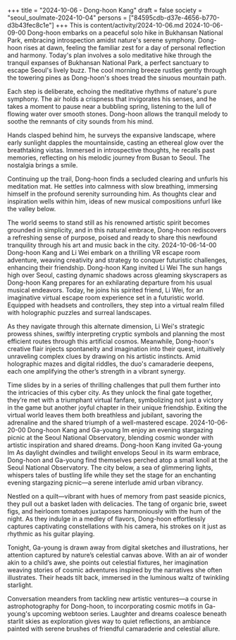+++
title = "2024-10-06 - Dong-hoon Kang"
draft = false
society = "seoul_soulmate-2024-10-04"
persons = ["84595cdb-d37e-4656-b770-d3b43fec8c1e"]
+++
This is content/activity/2024-10-06.md
2024-10-06-09-00
Dong-hoon embarks on a peaceful solo hike in Bukhansan National Park, embracing introspection amidst nature's serene symphony.
Dong-hoon rises at dawn, feeling the familiar zest for a day of personal reflection and harmony. Today's plan involves a solo meditative hike through the tranquil expanses of Bukhansan National Park, a perfect sanctuary to escape Seoul's lively buzz. The cool morning breeze rustles gently through the towering pines as Dong-hoon's shoes tread the sinuous mountain path.

Each step is deliberate, echoing the meditative rhythms of nature's pure symphony. The air holds a crispness that invigorates his senses, and he takes a moment to pause near a bubbling spring, listening to the lull of flowing water over smooth stones. Dong-hoon allows the tranquil melody to soothe the remnants of city sounds from his mind.

Hands clasped behind him, he surveys the expansive landscape, where early sunlight dapples the mountainside, casting an ethereal glow over the breathtaking vistas. Immersed in introspective thoughts, he recalls past memories, reflecting on his melodic journey from Busan to Seoul. The nostalgia brings a smile.

Continuing up the trail, Dong-hoon finds a secluded clearing and unfurls his meditation mat. He settles into calmness with slow breathing, immersing himself in the profound serenity surrounding him. As thoughts clear and inspiration wells within him, ideas of new musical compositions unfurl like the valley below.

The world seems to stand still as his renowned artistic spirit becomes grounded in simplicity, and in this natural embrace, Dong-hoon rediscovers a refreshing sense of purpose, poised and ready to share this newfound tranquility through his art and music back in the city.
2024-10-06-14-00
Dong-hoon Kang and Li Wei embark on a thrilling VR escape room adventure, weaving creativity and strategy to conquer futuristic challenges, enhancing their friendship.
Dong-hoon Kang invited Li Wei
The sun hangs high over Seoul, casting dynamic shadows across gleaming skyscrapers as Dong-hoon Kang prepares for an exhilarating departure from his usual musical endeavors. Today, he joins his spirited friend, Li Wei, for an imaginative virtual escape room experience set in a futuristic world. Equipped with headsets and controllers, they step into a virtual realm filled with holographic puzzles and surreal landscapes.

As they navigate through this alternate dimension, Li Wei's strategic prowess shines, swiftly interpreting cryptic symbols and planning the most efficient routes through this artificial cosmos. Meanwhile, Dong-hoon's creative flair injects spontaneity and imagination into their quest, intuitively unraveling complex clues by drawing on his artistic instincts. Amid holographic mazes and digital riddles, the duo's camaraderie deepens, each one amplifying the other’s strength in a vibrant synergy.

Time slides by in a series of thrilling challenges that pull them further into the intricacies of this cyber city. As they unlock the final gate together, they’re met with a triumphant virtual fanfare, symbolizing not just a victory in the game but another joyful chapter in their unique friendship. Exiting the virtual world leaves them both breathless and jubilant, savoring the adrenaline and the shared triumph of a well-mastered escape.
2024-10-06-20-00
Dong-hoon Kang and Ga-young Im enjoy an evening stargazing picnic at the Seoul National Observatory, blending cosmic wonder with artistic inspiration and shared dreams.
Dong-hoon Kang invited Ga-young Im
As daylight dwindles and twilight envelops Seoul in its warm embrace, Dong-hoon and Ga-young find themselves perched atop a small knoll at the Seoul National Observatory. The city below, a sea of glimmering lights, whispers tales of bustling life while they set the stage for an enchanting evening stargazing picnic—a serene interlude amid urban vibrancy. 

Nestled on a quilt—vibrant with hues of memory from past seaside picnics, they pull out a basket laden with delicacies. The tang of organic brie, sweet figs, and heirloom tomatoes juxtaposes harmoniously with the hum of the night. As they indulge in a medley of flavors, Dong-hoon effortlessly captures captivating constellations with his camera, his strokes on it just as rhythmic as his guitar playing. 

Tonight, Ga-young is drawn away from digital sketches and illustrations, her attention captured by nature’s celestial canvas above. With an air of wonder akin to a child’s awe, she points out celestial fixtures, her imagination weaving stories of cosmic adventures inspired by the narratives she often illustrates. Their heads tilt back, immersed in the luminous waltz of twinkling starlight.

Conversation meanders from tackling new artistic ventures—a course in astrophotography for Dong-hoon, to incorporating cosmic motifs in Ga-young's upcoming webtoon series. Laughter and dreams coalesce beneath starlit skies as exploration gives way to quiet reflections, an ambiance painted with serene brushes of friendful camaraderie and celestial allure.
